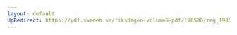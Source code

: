 ```yaml
---
layout: default
UpRedirect: https://pdf.swedeb.se/riksdagen-volumeG-pdf/198586/reg_198586__reg_01/reg_198586__reg_01_0276.pdf
---
```

